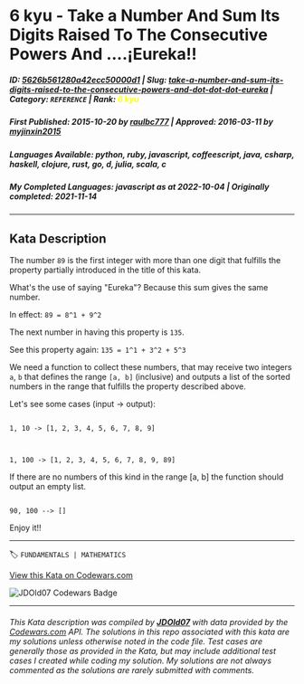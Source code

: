 # 6 kyu - Take a Number And Sum  Its Digits Raised To The Consecutive Powers And ....¡Eureka!!

##### **ID**: [5626b561280a42ecc50000d1](https://www.codewars.com/kata/5626b561280a42ecc50000d1) | **Slug**: [take-a-number-and-sum-its-digits-raised-to-the-consecutive-powers-and-dot-dot-dot-eureka](https://www.codewars.com/kata/5626b561280a42ecc50000d1) | **Category**: `REFERENCE` | **Rank**: <span style="color:yellow">6 kyu</span>

##### **First Published**: 2015-10-20 ***by*** [raulbc777](https://www.codewars.com/users/raulbc777) | **Approved**: 2016-03-11 ***by*** [myjinxin2015](https://www.codewars.com/users/myjinxin2015)

##### **Languages Available**: python, ruby, javascript, coffeescript, java, csharp, haskell, clojure, rust, go, d, julia, scala, c

##### **My Completed Languages**: javascript ***as at*** 2022-10-04 | **Originally completed**: 2021-11-14

---

## Kata Description


The number ```89``` is the first integer with more than one digit that fulfills the property partially introduced in the title of this kata. 

What's the use of saying "Eureka"? Because this sum gives the same number.



In effect: ```89 = 8^1 + 9^2``` 



The next number in having this property is ```135```.



See this property again: ```135 = 1^1 + 3^2 + 5^3```



We need a function to collect these numbers, that may receive two integers ```a```, ```b``` that defines the range ```[a, b]``` (inclusive) and outputs a list of the sorted numbers in the range that fulfills the property described above.



Let's see some cases (input -> output):

```

1, 10 -> [1, 2, 3, 4, 5, 6, 7, 8, 9]



1, 100 -> [1, 2, 3, 4, 5, 6, 7, 8, 9, 89]

```



If there are no numbers of this kind in the range [a, b] the function should output an empty list.

```

90, 100 --> []

```

Enjoy it!!





---


🏷 `FUNDAMENTALS | MATHEMATICS`


[View this Kata on Codewars.com](https://www.codewars.com/kata/5626b561280a42ecc50000d1)

![](https://www.codewars.com/users/jdold07/badges/large "JDOld07 Codewars Badge")

---

###### *This Kata description was compiled by [**JDOld07**](https://tpstech.dev) with data provided by the [Codewars.com](https://www.codewars.com) API.  The solutions in this repo associated with this kata are my solutions unless otherwise noted in the code file.  Test cases are generally those as provided in the Kata, but may include additional test cases I created while coding my solution.  My solutions are not always commented as the solutions are rarely submitted with comments.*
